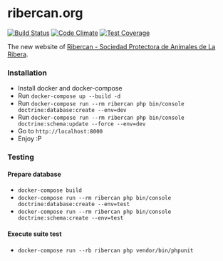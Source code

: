 ribercan.org
============

[![Build Status](https://travis-ci.org/vibaiher/ribercan.org.svg)](https://travis-ci.org/vibaiher/ribercan.org)
[![Code Climate](https://codeclimate.com/github/vibaiher/ribercan.org/badges/gpa.svg)](https://codeclimate.com/github/vibaiher/ribercan.org)
[![Test Coverage](https://codeclimate.com/github/vibaiher/ribercan.org/badges/coverage.svg)](https://codeclimate.com/github/vibaiher/ribercan.org/coverage)

The new website of [Ribercan - Sociedad Protectora de Animales de La Ribera](http://www.ribercan.org).

### Installation

- Install docker and docker-compose
- Run `docker-compose up --build -d`
- Run `docker-compose run --rm ribercan php bin/console doctrine:database:create --env=dev`
- Run `docker-compose run --rm ribercan php bin/console doctrine:schema:update --force --env=dev`
- Go to `http://localhost:8000`
- Enjoy :P

### Testing

#### Prepare database

- `docker-compose build`
- `docker-compose run --rm ribercan php bin/console doctrine:database:create --env=test`
- `docker-compose run --rm ribercan php bin/console doctrine:schema:create --env=test`

#### Execute suite test

- `docker-compose run --rb ribercan php vendor/bin/phpunit`
